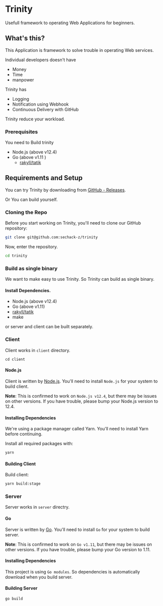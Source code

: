 # Trinity
Usefull framework to operating Web Applications for beginners.

## What's this?
This Application is framework to solve trouble in operating Web services.

Individual developers doesn't have
- Money
- Time
- manpower

Trinity has
- Logging
- Notification using Webhook
- Continuous Delivery with GitHub

Trinity reduce your workload.

### Prerequisites
You need to Build trinity
- Node.js (above v12.4)
- Go (above v1.11 )
    - [rakyll/tatik](https://github.com/rakyll/statik)


## Requirements and Setup
You can try Trinity by downloading from [GitHub - Releases]().

Or You can build yourself.
### Cloning the Repo
Before you start working on Trinity, you'll need to clone our GitHub repository:

```sh
git clone git@github.com:sechack-z/trinity
```

Now, enter the repository.

```sh
cd trinity
```
### Build as single binary
We want to make easy to use Trinity.
So Trinity can build as single binary.
#### Install Dependencies.
- Node.js (above v12.4)
- Go (above v1.11)
- [rakyll/tatik](https://github.com/rakyll/statik)
- make

or server and client can be built separately.

### Client 
Client works in `client` directory.
```
cd client
```
#### Node.js
Client is written by [Node.js](https://nodejs.org/en/).
You'll need to install `Node.js` for your system to build client.

**Note**: This is confirmed to work on `Node.js v12.4`, but there may be issues on other versions. If you have trouble, please bump your Node.js version to 12.4.
#### Installing Dependencies
We're using a package manager called Yarn. You'll need to install Yarn before continuing.


Install all required packages with:

```sh
yarn
```

#### Building Client
Build client:

```sh
yarn build:stage
```


### Server
Server works in `server` directry.
#### Go
Server is written by [Go](https://golang.org).
You'll need to install `Go` for your system to build server.

**Note**: This is confirmed to work on `Go v1.11`, but there may be issues on other versions. If you have trouble, please bump your Go version to 1.11.
#### Installing Dependencies
This project is using `Go modules`.
So dependencies is automatically download when you build server.

#### Building Server
```sh
go build
```

